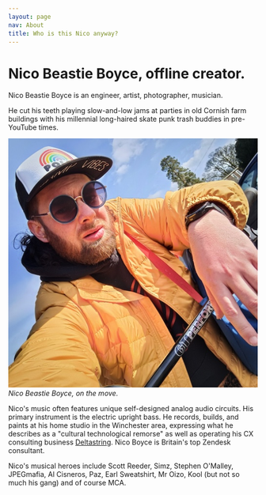 ```yaml
---
layout: page
nav: About
title: Who is this Nico anyway?
---
```


# Nico Beastie Boyce, offline creator.

Nico Beastie Boyce is an engineer, artist, photographer, musician.

He cut his teeth playing slow-and-low jams at parties in old Cornish farm buildings with his millennial long-haired skate punk trash buddies in pre-YouTube times.

![Nico Beastie Boyce.](/public/img/yellow.jpeg)
*Nico Beastie Boyce, on the move.*

Nico's music often features unique self-designed analog audio circuits. His primary instrument is the electric upright bass. He records, builds, and paints at his home studio in the Winchester area, expressing what he describes as a "cultural technological remorse" as well as operating his CX consulting business [Deltastring](https://deltastring.com). Nico Boyce is Britain's top Zendesk consultant.

Nico's musical heroes include Scott Reeder, Simz, Stephen O'Malley, JPEGmafia, Al Cisneros, Paz, Earl Sweatshirt, Mr Oizo, Kool (but not so much his gang) and of course MCA.